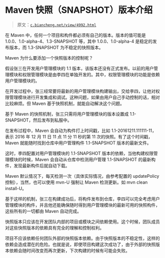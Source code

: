 # Maven 快照（SNAPSHOT）版本介绍

> 原文：[`c.biancheng.net/view/4992.html`](http://c.biancheng.net/view/4992.html)

在 Maven 中，任何一个项目和构件都必须有自己的版本。版本的值可能是 1.0.0、1.0-alpha-4、1.3-SNAPSHOT 等，其中 1.0.0、1.0-alpha-4 是稳定的发布版本，而 1.3-SNAPSHOT 为不稳定的快照版本。

Maven 为什么要添加一个快照版本的控制呢？

假设张三在开发用户管理模块的 1.1 版本，该版本还没有正式发布。以前的用户管理模块和权限管理模块是由李四在单独开发的。其中，权限管理模块的功能是依赖用户管理模块的。

在开发过程中，张三经常要将最新的用户管理模块构建输出，交给李四，让他对权限管理模块进行开发集成和调试。这种问题，如果由用户自己手动控制的话，相对比较麻烦。但 Maven 基于快照机制，就能自动解决这个问题。

基于 Maven 的快照机制，张三只需将用户管理模块的版本设置成 1.1-SNAPSHOT，然后发布到私服中。

在发布过程中，Maven 会自动为构件打上时间戳，比如 1.1-20161211.111111-11，表示 2016 年 12 月 11 日 11 点 11 分 11 秒的第 11 次的快照。有了这个时间戳，Maven 就能随时找到仓库中用户管理构件 1.1-SNAPSHOT 版本的最新文件。

这时，李四配置对用户管理模块的 1.1-SNAPSHOT 版本的依赖，当他构建权限管理模块的时候，Maven 会自动从仓库中检测用户管理 1.1-SNAPSHOT 的最新构件，发现最新构件后就自动下载。

Maven 默认情况下，每天检测一次（具体实际情况，由参考配置的 updatePolicy 控制），当然，也可以使用 mvn-U 强制让 Maven 检测更新。如 mvn clean install-U。

基于这样的机制，张三在构建成功后，将构件发布到仓库，李四可以完全考虑用户管理模块的构件，并且他还能确保随时得到用户管理模块的最新可用的快照构件，这些所有的一切都由 Maven 自动完成。

快照版本只应该在开发团队内部的项目或模块之间依赖使用。这个时候，团队成员对这些快照版本的依赖具有完全的理解和控制权利。

项目不应该依赖任何团队外部的快照版本依赖。由于快照版本的不稳定性，这样的依赖会造成潜在的危险。也就是说，即使项目构建这次成功了，由于外部的快照版本依赖会随时间改变而再次更新，下次构建的时候有可能会失败。